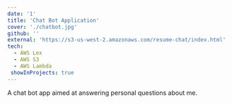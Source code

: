 ```yaml
---
date: '1'
title: 'Chat Bot Application'
cover: './chatbot.jpg'
github: ''
external: 'https://s3-us-west-2.amazonaws.com/resume-chat/index.html'
tech:
  - AWS Lex
  - AWS S3
  - AWS Lambda
 showInProjects: true
---
```


A chat bot app aimed at answering personal questions about me.
